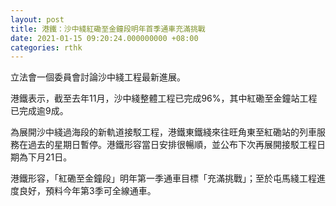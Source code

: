 ```yaml
---
layout: post
title: 港鐵：沙中綫紅磡至金鐘段明年首季通車充滿挑戰
date: 2021-01-15 09:20:24.000000000 +08:00
categories: rthk
---
```


立法會一個委員會討論沙中綫工程最新進展。

港鐵表示，截至去年11月，沙中綫整體工程已完成96%，其中紅磡至金鐘站工程已完成逾9成。

為展開沙中綫過海段的新軌道接駁工程，港鐵東鐵綫來往旺角東至紅磡站的列車服務在過去的星期日暫停。港鐵形容當日安排很暢順，並公布下次再展開接駁工程日期為下月21日。

港鐵形容，「紅磡至金鐘段」明年第一季通車目標「充滿挑戰」；至於屯馬綫工程進度良好，預料今年第3季可全線通車。
